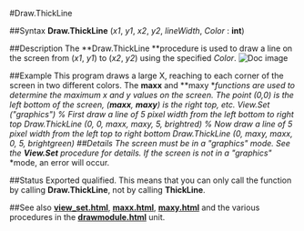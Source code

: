 
#Draw.ThickLine

##Syntax
**Draw.ThickLine** (*x1*, *y1*, *x2*, *y2*, *lineWidth*, *Color* : **int**)

##Description
The **Draw.ThickLine **procedure is used to draw a line on the screen from (*x1*, *y1*) to (*x2*, *y2*) using the specified *Color*.
![Doc image](draw_line01.gif)

##Example
This program draws a large X, reaching to each corner of the screen in two different colors. The **maxx** and **maxy **functions are used to determine the maximum x and y values on the screen. The point (0,0) is the left bottom of the screen, (**maxx**, **maxy**) is the right top, etc.
        View.Set ("graphics")
        % First draw a line of 5 pixel width from the left bottom to right top
        Draw.ThickLine (0, 0, maxx, maxy, 5, brightred) 
        % Now draw a line of 5 pixel width from the left top to right bottom
        Draw.ThickLine (0, maxy, maxx, 0, 5, brightgreen)
##Details
The screen must be in a "*graphics*" mode. See the **View.Set** procedure for details. If the screen is not in a "*graphics*"* *mode, an error will occur.

##Status
Exported qualified.
This means that you can only call the function by calling **Draw.ThickLine**, not by calling **ThickLine**.

##See also
**[view_set.html](View.Set)**, **[maxx.html](maxx)**, **[maxy.html](maxy)** and the various procedures in the **[drawmodule.html](Draw)** unit.
